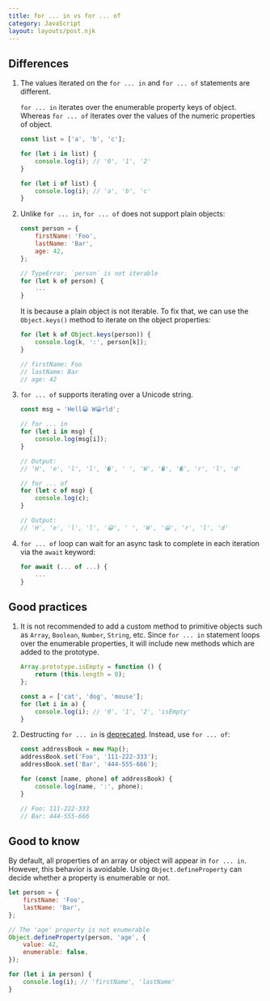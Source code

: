 ```yaml
---
title: for ... in vs for ... of
category: JavaScript
layout: layouts/post.njk
---
```


## Differences

1. The values iterated on the `for ... in` and `for ... of` statements are different.

    `for ... in` iterates over the enumerable property keys of object. Whereas `for ... of` iterates over the values of the numeric properties of object.

    ```js
    const list = ['a', 'b', 'c'];

    for (let i in list) {
        console.log(i); // '0', '1', '2'
    }

    for (let i of list) {
        console.log(i); // 'a', 'b', 'c'
    }
    ```

2. Unlike `for ... in`, `for ... of` does not support plain objects:

    ```js
    const person = {
        firstName: 'Foo',
        lastName: 'Bar',
        age: 42,
    };

    // TypeError: `person` is not iterable
    for (let k of person) {
        ...
    }
    ```

    It is because a plain object is not iterable. To fix that, we can use the `Object.keys()` method to iterate on the object properties:

    ```js
    for (let k of Object.keys(person)) {
        console.log(k, ':', person[k]);
    }

    // firstName: Foo
    // lastName: Bar
    // age: 42
    ```

3. `for ... of` supports iterating over a Unicode string.

    ```js
    const msg = 'Hell😀 W😀rld';

    // for ... in
    for (let i in msg) {
        console.log(msg[i]);
    }

    // Output:
    // 'H', 'e', 'l', 'l', '�', ' ', 'W', '�', '�', 'r', 'l', 'd'

    // for ... of
    for (let c of msg) {
        console.log(c);
    }

    // Output:
    // 'H', 'e', 'l', 'l', '😀', ' ', 'W', '😀', 'r', 'l', 'd'
    ```

4. `for ... of` loop can wait for an async task to complete in each iteration via the `await` keyword:

    ```js
    for await (... of ...) {
        ...
    }
    ```

## Good practices

1. It is not recommended to add a custom method to primitive objects such as `Array`, `Boolean`, `Number`, `String`, etc.
   Since `for ... in` statement loops over the enumerable properties, it will include new methods which are added to the prototype.

    ```js
    Array.prototype.isEmpty = function () {
        return (this.length = 0);
    };

    const a = ['cat', 'dog', 'mouse'];
    for (let i in a) {
        console.log(i); // '0', '1', '2', 'isEmpty'
    }
    ```

2. Destructing `for ... in` is [deprecated](https://developer.mozilla.org/en-US/docs/Web/JavaScript/Reference/Deprecated_and_obsolete_features#Statements). Instead, use `for ... of`:

    ```js
    const addressBook = new Map();
    addressBook.set('Foo', '111-222-333');
    addressBook.set('Bar', '444-555-666');

    for (const [name, phone] of addressBook) {
        console.log(name, ':', phone);
    }

    // Foo: 111-222-333
    // Bar: 444-555-666
    ```

## Good to know

By default, all properties of an array or object will appear in `for ... in`. However, this behavior is avoidable.
Using `Object.defineProperty` can decide whether a property is enumerable or not.

```js
let person = {
    firstName: 'Foo',
    lastName: 'Bar',
};

// The 'age' property is not enumerable
Object.defineProperty(person, 'age', {
    value: 42,
    enumerable: false,
});

for (let i in person) {
    console.log(i); // 'firstName', 'lastName'
}
```

